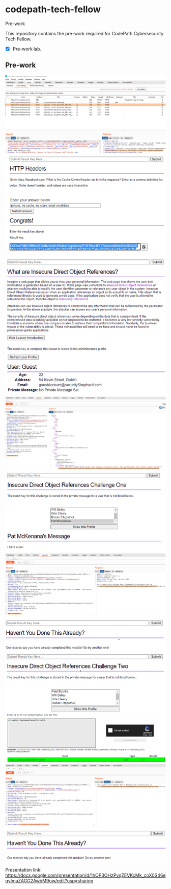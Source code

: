 # codepath-tech-fellow
Pre-work

This repository contains the pre-work required for CodePath Cybersecurity Tech Fellow. 

- [x] Pre-work lab.

## Pre-work

<img src='https://github.com/callmead/codepath-tech-fellow/blob/main/images/Challenge%201-2.png' title='image' width='' alt='image' />

<img src='https://github.com/callmead/codepath-tech-fellow/blob/main/images/Challenge%201-2a.png' title='image' width='' alt='image' />

<img src='https://github.com/callmead/codepath-tech-fellow/blob/main/images/Challenge%202.png' title='image' width='' alt='image' />

<img src='https://github.com/callmead/codepath-tech-fellow/blob/main/images/Challenge%202a.png' title='image' width='' alt='image' />

<img src='https://github.com/callmead/codepath-tech-fellow/blob/main/images/Challenge%203.png' title='image' width='' alt='image' />

<img src='https://github.com/callmead/codepath-tech-fellow/blob/main/images/Challenge%203a.png' title='image' width='' alt='image' />

<img src='https://github.com/callmead/codepath-tech-fellow/blob/main/images/Challenge%203b.png' title='image' width='' alt='image' />

<img src='https://github.com/callmead/codepath-tech-fellow/blob/main/images/Challenge%204.png' title='image' width='' alt='image' />

<img src='https://github.com/callmead/codepath-tech-fellow/blob/main/images/Challenge%204a.png' title='image' width='' alt='image' />

<img src='https://github.com/callmead/codepath-tech-fellow/blob/main/images/Challenge%204b.png' title='image' width='' alt='image' />

<img src='https://github.com/callmead/codepath-tech-fellow/blob/main/images/Challenge%204c.png' title='image' width='' alt='image' />

Presentation link: https://docs.google.com/presentation/d/1hOP3OHzPvqZEVKcMk_coX0S46eqylmaZAGG2AwbM9ow/edit?usp=sharing
